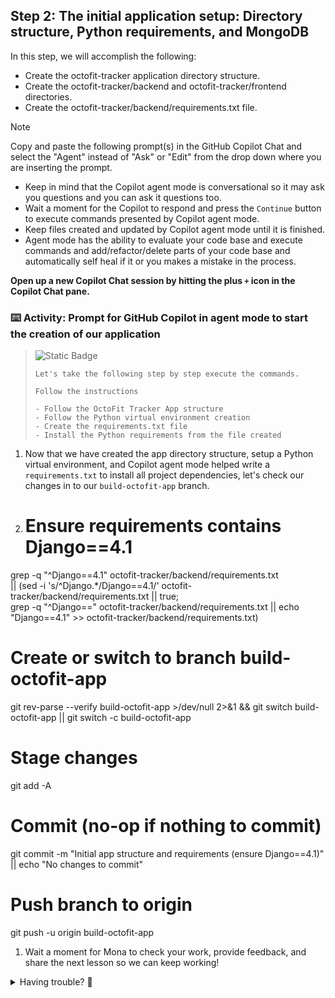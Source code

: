 ## Step 2: The initial application setup: Directory structure, Python requirements, and MongoDB

In this step, we will accomplish the following:

- Create the octofit-tracker application directory structure.
- Create the octofit-tracker/backend and octofit-tracker/frontend directories.
- Create the octofit-tracker/backend/requirements.txt file.

> [!NOTE]
> Copy and paste the following prompt(s) in the GitHub Copilot Chat and select the "Agent" instead of "Ask" or "Edit" from the drop down where you are inserting the prompt.
> - Keep in mind that the Copilot agent mode is conversational so it may ask you questions and you can ask it questions too.
> - Wait a moment for the Copilot to respond and press the `Continue` button to execute commands presented by Copilot agent mode.
> - Keep files created and updated by Copilot agent mode until it is finished.
> - Agent mode has the ability to evaluate your code base and execute commands and add/refactor/delete parts of your code base and automatically self heal if it or you makes a mistake in the process.

**Open up a new Copilot Chat session by hitting the plus `+` icon in the Copilot Chat pane.**

### :keyboard: Activity: Prompt for GitHub Copilot in agent mode to start the creation of our application

> ![Static Badge](https://img.shields.io/badge/-Prompt-text?style=flat-square&logo=github%20copilot&labelColor=512a97&color=ecd8ff)
>
> ```prompt
> Let's take the following step by step execute the commands.
> 
> Follow the instructions
>
> - Follow the OctoFit Tracker App structure
> - Follow the Python virtual environment creation
> - Create the requirements.txt file
> - Install the Python requirements from the file created
>```

1. Now that we have created the app directory structure, setup a Python virtual environment, and Copilot agent mode helped write a `requirements.txt` to install all project dependencies, let's check our changes in to our `build-octofit-app` branch.

1. # Ensure requirements contains Django==4.1
grep -q "^Django==4.1" octofit-tracker/backend/requirements.txt \
  || (sed -i 's/^Django.*/Django==4.1/' octofit-tracker/backend/requirements.txt || true; \
      grep -q "^Django==" octofit-tracker/backend/requirements.txt || echo "Django==4.1" >> octofit-tracker/backend/requirements.txt)

# Create or switch to branch build-octofit-app
git rev-parse --verify build-octofit-app >/dev/null 2>&1 && git switch build-octofit-app || git switch -c build-octofit-app

# Stage changes
git add -A

# Commit (no-op if nothing to commit)
git commit -m "Initial app structure and requirements (ensure Django==4.1)" || echo "No changes to commit"

# Push branch to origin
git push -u origin build-octofit-app

1. Wait a moment for Mona to check your work, provide feedback, and share the next lesson so we can keep working!

<details>
<summary>Having trouble? 🤷</summary><br/>

If you don't get feedback, here are some things to check:

- Make sure your commit changes were made for the following file to the branch `build-octofit-app` and pushed/synchronized to GitHub:
  - `octofit-tracker/backend/requirements.txt` and it contains the package `Django==4.1`
- If Mona found a mistake, simply make a correction and push your changes again. Mona will check your work as many times as needed.

</details>
